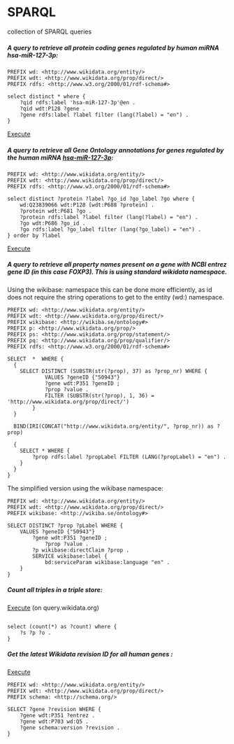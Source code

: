 # SPARQL
collection of SPARQL queries

##### A query to retrieve all protein coding genes regulated by human miRNA hsa-miR-127-3p: 

```sparql
PREFIX wd: <http://www.wikidata.org/entity/>
PREFIX wdt: <http://www.wikidata.org/prop/direct/>
PREFIX rdfs: <http://www.w3.org/2000/01/rdf-schema#>

select distinct * where {
    ?qid rdfs:label 'hsa-miR-127-3p'@en .
	?qid wdt:P128 ?gene .
  	?gene rdfs:label ?label filter (lang(?label) = "en") .
}

```
[Execute](http://tinyurl.com/zmz4ekt)


##### A query to retrieve all Gene Ontology annotations for genes regulated by the human miRNA [hsa-miR-127-3p](https://www.wikidata.org/wiki/Q23839066):

```sparql
PREFIX wd: <http://www.wikidata.org/entity/>
PREFIX wdt: <http://www.wikidata.org/prop/direct/>
PREFIX rdfs: <http://www.w3.org/2000/01/rdf-schema#>

select distinct ?protein ?label ?go_id ?go_label ?go where {
	wd:Q23839066 wdt:P128 [wdt:P688 ?protein] .
  	?protein wdt:P681 ?go .
  	?protein rdfs:label ?label filter (lang(?label) = "en") .
  	?go wdt:P686 ?go_id .
  	?go rdfs:label ?go_label filter (lang(?go_label) = "en") .
} order by ?label

```
[Execute](http://tinyurl.com/gpj48ps)

##### A query to retrieve all property names present on a gene with NCBI entrez gene ID (in this case FOXP3). This is using standard wikidata namespace.

Using the wikibase: namespace this can be done more efficiently, as id does not require the string operations to get to the entity (wd:) namespace.

```sparql
PREFIX wd: <http://www.wikidata.org/entity/>
PREFIX wdt: <http://www.wikidata.org/prop/direct/>
PREFIX wikibase: <http://wikiba.se/ontology#>
PREFIX p: <http://www.wikidata.org/prop/>
PREFIX ps: <http://www.wikidata.org/prop/statement/>
PREFIX pq: <http://www.wikidata.org/prop/qualifier/>
PREFIX rdfs: <http://www.w3.org/2000/01/rdf-schema#>

SELECT  *  WHERE {
  {
   	SELECT DISTINCT (SUBSTR(str(?prop), 37) as ?prop_nr) WHERE {
     		VALUES ?geneID {"50943"}
     		?gene wdt:P351 ?geneID ;
     		?prop ?value .
     		FILTER (SUBSTR(str(?prop), 1, 36) = 'http://www.wikidata.org/prop/direct/')
     	}     
  }
  
  BIND(IRI(CONCAT("http://www.wikidata.org/entity/", ?prop_nr)) as ?prop)
  
  {
   	SELECT * WHERE {
  		?prop rdfs:label ?propLabel FILTER (LANG(?propLabel) = "en") .
   	}
  }
}
```

The simplified version using the wikibase namespace:
```sparql
PREFIX wd: <http://www.wikidata.org/entity/>
PREFIX wdt: <http://www.wikidata.org/prop/direct/>
PREFIX wikibase: <http://wikiba.se/ontology#>

SELECT DISTINCT ?prop ?pLabel WHERE {
	VALUES ?geneID {"50943"}
        ?gene wdt:P351 ?geneID ;
        	?prop ?value .
      	?p wikibase:directClaim ?prop .
        SERVICE wikibase:label {
     		bd:serviceParam wikibase:language "en" .
  	}  
}     
```


##### Count all triples in a triple store:
[Execute](http://tinyurl.com/j8h5rxh) (on query.wikidata.org)

```sparql

select (count(*) as ?count) where {
	?s ?p ?o .
}

```

##### Get the latest Wikidata revision ID for all human genes :
[Execute](http://tinyurl.com/jjgkqr4)

```sparql
PREFIX wd: <http://www.wikidata.org/entity/>
PREFIX wdt: <http://www.wikidata.org/prop/direct/>
PREFIX schema: <http://schema.org/>

SELECT ?gene ?revision WHERE {
	?gene wdt:P351 ?entrez . 
  	?gene wdt:P703 wd:Q5 .
    ?gene schema:version ?revision . 
}
```
